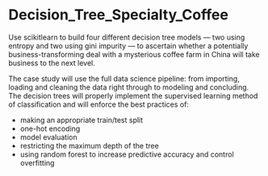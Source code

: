 # Decision_Tree_Specialty_Coffee
Use scikitlearn to build four different decision tree models — two using entropy and two using gini impurity — to ascertain whether a potentially business-transforming deal with a mysterious coffee farm in China will take business to the next level. 

The case study will use the full data science pipeline: from importing, loading and cleaning the data right through to modeling and concluding. The decision trees will properly implement the supervised learning method of classification and will enforce the best practices of:
- making an appropriate train/test split
- one-hot encoding
- model evaluation
- restricting the maximum depth of the tree
- using random forest to increase predictive accuracy and control overfitting
